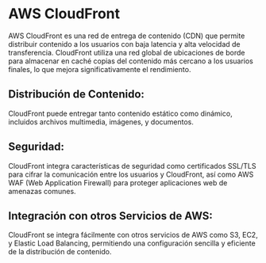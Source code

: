 
# AWS CloudFront

AWS CloudFront es una red de entrega de contenido (CDN) que permite distribuir contenido a los usuarios con baja latencia y alta velocidad de transferencia. CloudFront utiliza una red global de ubicaciones de borde para almacenar en caché copias del contenido más cercano a los usuarios finales, lo que mejora significativamente el rendimiento.

## Distribución de Contenido:
CloudFront puede entregar tanto contenido estático como dinámico, incluidos archivos multimedia, imágenes, y documentos.

## Seguridad: 
CloudFront integra características de seguridad como certificados SSL/TLS para cifrar la comunicación entre los usuarios y CloudFront, así como AWS WAF (Web Application Firewall) para proteger aplicaciones web de amenazas comunes.

## Integración con otros Servicios de AWS:
CloudFront se integra fácilmente con otros servicios de AWS como S3, EC2, y Elastic Load Balancing, permitiendo una configuración sencilla y eficiente de la distribución de contenido.
